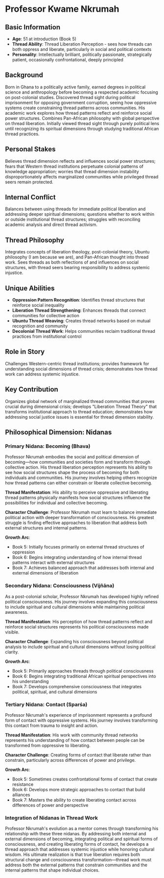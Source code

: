 # Professor Kwame Nkrumah

## Basic Information
- **Age**: 51 at introduction (Book 5)
- **Thread Ability**: Thread Liberation Perception - sees how threads can both oppress and liberate, particularly in social and political contexts
- **Personality**: Intellectually brilliant, politically passionate, strategically patient, occasionally confrontational, deeply principled

## Background
Born in Ghana to a politically active family, earned degrees in political science and anthropology before becoming a respected academic focusing on post-colonial studies. Discovered thread sight during political imprisonment for opposing government corruption, seeing how oppressive systems create constraining thread patterns across communities. His academic work explores how thread patterns reflect and reinforce social power structures. Combines Pan-African philosophy with global perspective on thread liberation. Initially viewed thread sight through purely political lens until recognizing its spiritual dimensions through studying traditional African thread practices.

## Personal Stakes
Believes thread dimension reflects and influences social power structures; fears that Western thread institutions perpetuate colonial patterns of knowledge appropriation; worries that thread dimension instability disproportionately affects marginalized communities while privileged thread seers remain protected.

## Internal Conflict
Balances between using threads for immediate political liberation and addressing deeper spiritual dimensions; questions whether to work within or outside institutional thread structures; struggles with reconciling academic analysis and direct thread activism.

## Thread Philosophy
Integrates concepts of liberation theology, post-colonial theory, Ubuntu philosophy (I am because we are), and Pan-African thought into thread work. Sees threads as both reflections of and influences on social structures, with thread seers bearing responsibility to address systemic injustice.

## Unique Abilities
- **Oppression Pattern Recognition**: Identifies thread structures that reinforce social inequality
- **Liberation Thread Strengthening**: Enhances threads that connect communities for collective action
- **Ubuntu Thread Weaving**: Creates thread networks based on mutual recognition and community
- **Decolonial Thread Work**: Helps communities reclaim traditional thread practices from institutional control

## Role in Story
Challenges Western-centric thread institutions; provides framework for understanding social dimensions of thread crisis; demonstrates how thread work can address systemic injustice.

## Key Contribution
Organizes global network of marginalized thread communities that proves crucial during dimensional crisis; develops "Liberation Thread Theory" that transforms institutional approach to thread education; demonstrates how addressing social justice issues is essential for thread dimension stability.

## Philosophical Dimension: Nidanas

### Primary Nidana: Becoming (Bhava)
Professor Nkrumah embodies the social and political dimension of becoming—how communities and societies form and transform through collective action. His thread liberation perception represents his ability to see how social structures shape the process of becoming for both individuals and communities. His journey involves helping others recognize how thread patterns can either constrain or liberate collective becoming.

**Thread Manifestation**: His ability to perceive oppressive and liberating thread patterns physically manifests how social structures influence the possibilities for individual and collective becoming.

**Character Challenge**: Professor Nkrumah must learn to balance immediate political action with deeper transformation of consciousness. His greatest struggle is finding effective approaches to liberation that address both external structures and internal patterns.

**Growth Arc**: 
- Book 5: Initially focuses primarily on external thread structures of oppression
- Book 6: Begins integrating understanding of how internal thread patterns interact with external structures
- Book 7: Achieves balanced approach that addresses both internal and external dimensions of liberation

### Secondary Nidana: Consciousness (Vijñāna)
As a post-colonial scholar, Professor Nkrumah has developed highly refined political consciousness. His journey involves expanding this consciousness to include spiritual and cultural dimensions while maintaining political awareness.

**Thread Manifestation**: His perception of how thread patterns reflect and reinforce social structures represents his political consciousness made visible.

**Character Challenge**: Expanding his consciousness beyond political analysis to include spiritual and cultural dimensions without losing political clarity.

**Growth Arc**:
- Book 5: Primarily approaches threads through political consciousness
- Book 6: Begins integrating traditional African spiritual perspectives into his understanding
- Book 7: Develops comprehensive consciousness that integrates political, spiritual, and cultural dimensions

### Tertiary Nidana: Contact (Sparśa)
Professor Nkrumah's experience of imprisonment represents a profound form of contact with oppressive systems. His journey involves transforming this contact from trauma to insight and action.

**Thread Manifestation**: His work with community thread networks represents his understanding of how contact between people can be transformed from oppressive to liberating.

**Character Challenge**: Creating forms of contact that liberate rather than constrain, particularly across differences of power and privilege.

**Growth Arc**:
- Book 5: Sometimes creates confrontational forms of contact that create resistance
- Book 6: Develops more strategic approaches to contact that build alliances
- Book 7: Masters the ability to create liberating contact across differences of power and perspective

### Integration of Nidanas in Thread Work
Professor Nkrumah's evolution as a mentor comes through transforming his relationship with these three nidanas. By addressing both internal and external dimensions of becoming, integrating political and spiritual forms of consciousness, and creating liberating forms of contact, he develops a thread approach that addresses systemic injustice while honoring cultural wisdom. His ultimate realization is that true liberation requires both structural change and consciousness transformation—thread work must address both the external patterns that constrain communities and the internal patterns that shape individual choices.
